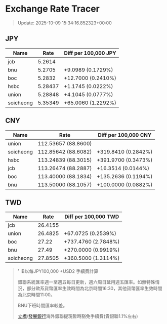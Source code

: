 # Exchange Rate Tracer

> Update: 2025-10-09 15:34:16.852323+00:00

## JPY

| Name      |    Rate | Diff per 100,000 JPY   |
|-----------|---------|------------------------|
| jcb       | 5.2614  |                        |
| bnu       | 5.2705  | +9.0989 (0.1729%)      |
| boc       | 5.2832  | +12.7000 (0.2410%)     |
| hsbc      | 5.28437 | +1.1745 (0.0222%)      |
| union     | 5.28848 | +4.1045 (0.0777%)      |
| soicheong | 5.35349 | +65.0060 (1.2292%)     |

## CNY

| Name      | Rate                | Diff per 100,000 CNY   |
|-----------|---------------------|------------------------|
| union     | 112.53657	(88.8600) |                        |
| soicheong | 112.85642	(88.6082) | +319.8410 (0.2842%)    |
| hsbc      | 113.24839	(88.3015) | +391.9700 (0.3473%)    |
| jcb       | 113.26474	(88.2887) | +16.3514 (0.0144%)     |
| boc       | 113.40000	(88.1834) | +135.2636 (0.1194%)    |
| bnu       | 113.50000	(88.1057) | +100.0000 (0.0882%)    |

## TWD

| Name      |    Rate | Diff per 100,000 TWD   |
|-----------|---------|------------------------|
| jcb       | 26.4155 |                        |
| union     | 26.4825 | +67.0725 (0.2539%)     |
| boc       | 27.22   | +737.4760 (2.7848%)    |
| bnu       | 27.49   | +270.0000 (0.9919%)    |
| soicheong | 27.8505 | +360.5000 (1.3114%)    |


> ¹ IB以每JPY100,000 +USD2 手續費計算
>
> 銀聯系統匯率週一至週五每日更新，週六周日延用週五匯率。如無特殊情況，部分歐系貨幣匯率生效時間為北京時間16:30，其他貨幣匯率生效時間為北京時間11:00。
>
> BNU下班時間匯率較差。
>
> [立橋](https://www.wlbank.com.mo/uploads/ueditor/file/20181211/1544536513900230.pdf)/[發展銀行](https://www.mdb.com.mo/Service_Charges_20230728.pdf)海外銀聯提現暫時豁免手續費(貴銀聯1.1%左右)

